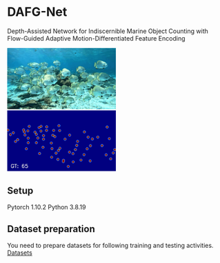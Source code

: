 # DAFG-Net
Depth-Assisted Network for Indiscernible Marine Object Counting with Flow-Guided Adaptive Motion-Differentiated Feature Encoding

<img src="./assets/images.gif" width="50%" alt="teaser" />
<img src="./assets/gt.gif" width="50%" alt="teaser" />
<div id="top" align="left">


## Setup
Pytorch 1.10.2
Python 3.8.19

## Dataset preparation 
You need to prepare datasets for following training and testing activities. [Datasets](https://drive.google.com/file/d/1WxS9cO6cAX-mbXNYFKSZvMZiT54deSpc/view?usp=sharing)
